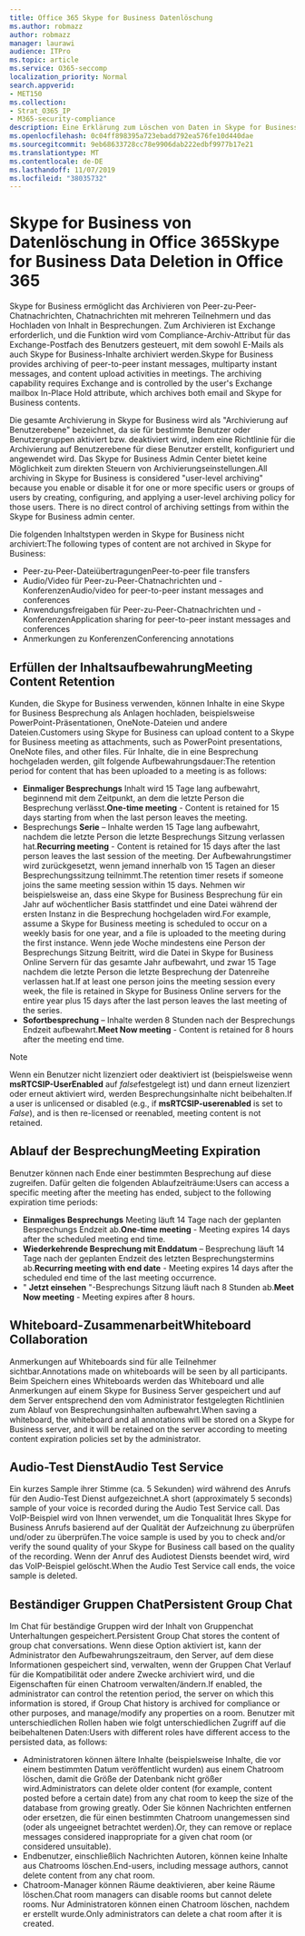 ```yaml
---
title: Office 365 Skype for Business Datenlöschung
ms.author: robmazz
author: robmazz
manager: laurawi
audience: ITPro
ms.topic: article
ms.service: O365-seccomp
localization_priority: Normal
search.appverid:
- MET150
ms.collection:
- Strat_O365_IP
- M365-security-compliance
description: Eine Erklärung zum Löschen von Daten in Skype for Business.
ms.openlocfilehash: 0c04ff898395a723ebadd792ea576fe10d440dae
ms.sourcegitcommit: 9eb68633728cc78e9906dab222edbf9977b17e21
ms.translationtype: MT
ms.contentlocale: de-DE
ms.lasthandoff: 11/07/2019
ms.locfileid: "38035732"
---
```

# <a name="skype-for-business-data-deletion-in-office-365"></a><span data-ttu-id="bc91f-103">Skype for Business von Datenlöschung in Office 365</span><span class="sxs-lookup"><span data-stu-id="bc91f-103">Skype for Business Data Deletion in Office 365</span></span>

<span data-ttu-id="bc91f-p101">Skype for Business ermöglicht das Archivieren von Peer-zu-Peer-Chatnachrichten, Chatnachrichten mit mehreren Teilnehmern und das Hochladen von Inhalt in Besprechungen. Zum Archivieren ist Exchange erforderlich, und die Funktion wird vom Compliance-Archiv-Attribut für das Exchange-Postfach des Benutzers gesteuert, mit dem sowohl E-Mails als auch Skype for Business-Inhalte archiviert werden.</span><span class="sxs-lookup"><span data-stu-id="bc91f-p101">Skype for Business provides archiving of peer-to-peer instant messages, multiparty instant messages, and content upload activities in meetings. The archiving capability requires Exchange and is controlled by the user's Exchange mailbox In-Place Hold attribute, which archives both email and Skype for Business contents.</span></span>

<span data-ttu-id="bc91f-p102">Die gesamte Archivierung in Skype for Business wird als "Archivierung auf Benutzerebene" bezeichnet, da sie für bestimmte Benutzer oder Benutzergruppen aktiviert bzw. deaktiviert wird, indem eine Richtlinie für die Archivierung auf Benutzerebene für diese Benutzer erstellt, konfiguriert und angewendet wird. Das Skype for Business Admin Center bietet keine Möglichkeit zum direkten Steuern von Archivierungseinstellungen.</span><span class="sxs-lookup"><span data-stu-id="bc91f-p102">All archiving in Skype for Business is considered "user-level archiving" because you enable or disable it for one or more specific users or groups of users by creating, configuring, and applying a user-level archiving policy for those users. There is no direct control of archiving settings from within the Skype for Business admin center.</span></span>

<span data-ttu-id="bc91f-108">Die folgenden Inhaltstypen werden in Skype for Business nicht archiviert:</span><span class="sxs-lookup"><span data-stu-id="bc91f-108">The following types of content are not archived in Skype for Business:</span></span>

- <span data-ttu-id="bc91f-109">Peer-zu-Peer-Dateiübertragungen</span><span class="sxs-lookup"><span data-stu-id="bc91f-109">Peer-to-peer file transfers</span></span>
- <span data-ttu-id="bc91f-110">Audio/Video für Peer-zu-Peer-Chatnachrichten und -Konferenzen</span><span class="sxs-lookup"><span data-stu-id="bc91f-110">Audio/video for peer-to-peer instant messages and conferences</span></span>
- <span data-ttu-id="bc91f-111">Anwendungsfreigaben für Peer-zu-Peer-Chatnachrichten und -Konferenzen</span><span class="sxs-lookup"><span data-stu-id="bc91f-111">Application sharing for peer-to-peer instant messages and conferences</span></span>
- <span data-ttu-id="bc91f-112">Anmerkungen zu Konferenzen</span><span class="sxs-lookup"><span data-stu-id="bc91f-112">Conferencing annotations</span></span> 

## <a name="meeting-content-retention"></a><span data-ttu-id="bc91f-113">Erfüllen der Inhaltsaufbewahrung</span><span class="sxs-lookup"><span data-stu-id="bc91f-113">Meeting Content Retention</span></span>

<span data-ttu-id="bc91f-114">Kunden, die Skype for Business verwenden, können Inhalte in eine Skype for Business Besprechung als Anlagen hochladen, beispielsweise PowerPoint-Präsentationen, OneNote-Dateien und andere Dateien.</span><span class="sxs-lookup"><span data-stu-id="bc91f-114">Customers using Skype for Business can upload content to a Skype for Business meeting as attachments, such as PowerPoint presentations, OneNote files, and other files.</span></span> <span data-ttu-id="bc91f-115">Für Inhalte, die in eine Besprechung hochgeladen werden, gilt folgende Aufbewahrungsdauer:</span><span class="sxs-lookup"><span data-stu-id="bc91f-115">The retention period for content that has been uploaded to a meeting is as follows:</span></span>

- <span data-ttu-id="bc91f-116">**Einmaliger Besprechungs** Inhalt wird 15 Tage lang aufbewahrt, beginnend mit dem Zeitpunkt, an dem die letzte Person die Besprechung verlässt.</span><span class="sxs-lookup"><span data-stu-id="bc91f-116">**One-time meeting** - Content is retained for 15 days starting from when the last person leaves the meeting.</span></span>
- <span data-ttu-id="bc91f-117">Besprechungs **Serie** – Inhalte werden 15 Tage lang aufbewahrt, nachdem die letzte Person die letzte Besprechungs Sitzung verlassen hat.</span><span class="sxs-lookup"><span data-stu-id="bc91f-117">**Recurring meeting** - Content is retained for 15 days after the last person leaves the last session of the meeting.</span></span> <span data-ttu-id="bc91f-118">Der Aufbewahrungstimer wird zurückgesetzt, wenn jemand innerhalb von 15 Tagen an dieser Besprechungssitzung teilnimmt.</span><span class="sxs-lookup"><span data-stu-id="bc91f-118">The retention timer resets if someone joins the same meeting session within 15 days.</span></span> <span data-ttu-id="bc91f-119">Nehmen wir beispielsweise an, dass eine Skype for Business Besprechung für ein Jahr auf wöchentlicher Basis stattfindet und eine Datei während der ersten Instanz in die Besprechung hochgeladen wird.</span><span class="sxs-lookup"><span data-stu-id="bc91f-119">For example, assume a Skype for Business meeting is scheduled to occur on a weekly basis for one year, and a file is uploaded to the meeting during the first instance.</span></span> <span data-ttu-id="bc91f-120">Wenn jede Woche mindestens eine Person der Besprechungs Sitzung Beitritt, wird die Datei in Skype for Business Online Servern für das gesamte Jahr aufbewahrt, und zwar 15 Tage nachdem die letzte Person die letzte Besprechung der Datenreihe verlassen hat.</span><span class="sxs-lookup"><span data-stu-id="bc91f-120">If at least one person joins the meeting session every week, the file is retained in Skype for Business Online servers for the entire year plus 15 days after the last person leaves the last meeting of the series.</span></span>
- <span data-ttu-id="bc91f-121">**Sofortbesprechung** – Inhalte werden 8 Stunden nach der Besprechungs Endzeit aufbewahrt.</span><span class="sxs-lookup"><span data-stu-id="bc91f-121">**Meet Now meeting** - Content is retained for 8 hours after the meeting end time.</span></span>

> [!NOTE]
> <span data-ttu-id="bc91f-122">Wenn ein Benutzer nicht lizenziert oder deaktiviert ist (beispielsweise wenn **msRTCSIP-UserEnabled** auf *false*festgelegt ist) und dann erneut lizenziert oder erneut aktiviert wird, werden Besprechungsinhalte nicht beibehalten.</span><span class="sxs-lookup"><span data-stu-id="bc91f-122">If a user is unlicensed or disabled (e.g., if **msRTCSIP-userenabled** is set to *False*), and is then re-licensed or reenabled, meeting content is not retained.</span></span>

## <a name="meeting-expiration"></a><span data-ttu-id="bc91f-123">Ablauf der Besprechung</span><span class="sxs-lookup"><span data-stu-id="bc91f-123">Meeting Expiration</span></span>

<span data-ttu-id="bc91f-124">Benutzer können nach Ende einer bestimmten Besprechung auf diese zugreifen. Dafür gelten die folgenden Ablaufzeiträume:</span><span class="sxs-lookup"><span data-stu-id="bc91f-124">Users can access a specific meeting after the meeting has ended, subject to the following expiration time periods:</span></span>

- <span data-ttu-id="bc91f-125">**Einmaliges Besprechungs** Meeting läuft 14 Tage nach der geplanten Besprechungs Endzeit ab.</span><span class="sxs-lookup"><span data-stu-id="bc91f-125">**One-time meeting** - Meeting expires 14 days after the scheduled meeting end time.</span></span>
- <span data-ttu-id="bc91f-126">**Wiederkehrende Besprechung mit Enddatum** – Besprechung läuft 14 Tage nach der geplanten Endzeit des letzten Besprechungstermins ab.</span><span class="sxs-lookup"><span data-stu-id="bc91f-126">**Recurring meeting with end date** - Meeting expires 14 days after the scheduled end time of the last meeting occurrence.</span></span>
- <span data-ttu-id="bc91f-127">" **Jetzt einsehen** "-Besprechungs Sitzung läuft nach 8 Stunden ab.</span><span class="sxs-lookup"><span data-stu-id="bc91f-127">**Meet Now meeting** - Meeting expires after 8 hours.</span></span>

## <a name="whiteboard-collaboration"></a><span data-ttu-id="bc91f-128">Whiteboard-Zusammenarbeit</span><span class="sxs-lookup"><span data-stu-id="bc91f-128">Whiteboard Collaboration</span></span>

<span data-ttu-id="bc91f-129">Anmerkungen auf Whiteboards sind für alle Teilnehmer sichtbar.</span><span class="sxs-lookup"><span data-stu-id="bc91f-129">Annotations made on whiteboards will be seen by all participants.</span></span> <span data-ttu-id="bc91f-130">Beim Speichern eines Whiteboards werden das Whiteboard und alle Anmerkungen auf einem Skype for Business Server gespeichert und auf dem Server entsprechend den vom Administrator festgelegten Richtlinien zum Ablauf von Besprechungsinhalten aufbewahrt.</span><span class="sxs-lookup"><span data-stu-id="bc91f-130">When saving a whiteboard, the whiteboard and all annotations will be stored on a Skype for Business server, and it will be retained on the server according to meeting content expiration policies set by the administrator.</span></span>

## <a name="audio-test-service"></a><span data-ttu-id="bc91f-131">Audio-Test Dienst</span><span class="sxs-lookup"><span data-stu-id="bc91f-131">Audio Test Service</span></span>

<span data-ttu-id="bc91f-132">Ein kurzes Sample ihrer Stimme (ca. 5 Sekunden) wird während des Anrufs für den Audio-Test Dienst aufgezeichnet.</span><span class="sxs-lookup"><span data-stu-id="bc91f-132">A short (approximately 5 seconds) sample of your voice is recorded during the Audio Test Service call.</span></span> <span data-ttu-id="bc91f-133">Das VoIP-Beispiel wird von Ihnen verwendet, um die Tonqualität Ihres Skype for Business Anrufs basierend auf der Qualität der Aufzeichnung zu überprüfen und/oder zu überprüfen.</span><span class="sxs-lookup"><span data-stu-id="bc91f-133">The voice sample is used by you to check and/or verify the sound quality of your Skype for Business call based on the quality of the recording.</span></span> <span data-ttu-id="bc91f-134">Wenn der Anruf des Audiotest Diensts beendet wird, wird das VoIP-Beispiel gelöscht.</span><span class="sxs-lookup"><span data-stu-id="bc91f-134">When the Audio Test Service call ends, the voice sample is deleted.</span></span>

## <a name="persistent-group-chat"></a><span data-ttu-id="bc91f-135">Beständiger Gruppen Chat</span><span class="sxs-lookup"><span data-stu-id="bc91f-135">Persistent Group Chat</span></span>

<span data-ttu-id="bc91f-136">Im Chat für beständige Gruppen wird der Inhalt von Gruppenchat Unterhaltungen gespeichert.</span><span class="sxs-lookup"><span data-stu-id="bc91f-136">Persistent Group Chat stores the content of group chat conversations.</span></span> <span data-ttu-id="bc91f-137">Wenn diese Option aktiviert ist, kann der Administrator den Aufbewahrungszeitraum, den Server, auf dem diese Informationen gespeichert sind, verwalten, wenn der Gruppen Chat Verlauf für die Kompatibilität oder andere Zwecke archiviert wird, und die Eigenschaften für einen Chatroom verwalten/ändern.</span><span class="sxs-lookup"><span data-stu-id="bc91f-137">If enabled, the administrator can control the retention period, the server on which this information is stored, if Group Chat history is archived for compliance or other purposes, and manage/modify any properties on a room.</span></span> <span data-ttu-id="bc91f-138">Benutzer mit unterschiedlichen Rollen haben wie folgt unterschiedlichen Zugriff auf die beibehaltenen Daten:</span><span class="sxs-lookup"><span data-stu-id="bc91f-138">Users with different roles have different access to the persisted data, as follows:</span></span>

- <span data-ttu-id="bc91f-139">Administratoren können ältere Inhalte (beispielsweise Inhalte, die vor einem bestimmten Datum veröffentlicht wurden) aus einem Chatroom löschen, damit die Größe der Datenbank nicht größer wird.</span><span class="sxs-lookup"><span data-stu-id="bc91f-139">Administrators can delete older content (for example, content posted before a certain date) from any chat room to keep the size of the database from growing greatly.</span></span> <span data-ttu-id="bc91f-140">Oder Sie können Nachrichten entfernen oder ersetzen, die für einen bestimmten Chatroom unangemessen sind (oder als ungeeignet betrachtet werden).</span><span class="sxs-lookup"><span data-stu-id="bc91f-140">Or, they can remove or replace messages considered inappropriate for a given chat room (or considered unsuitable).</span></span>
- <span data-ttu-id="bc91f-141">Endbenutzer, einschließlich Nachrichten Autoren, können keine Inhalte aus Chatrooms löschen.</span><span class="sxs-lookup"><span data-stu-id="bc91f-141">End-users, including message authors, cannot delete content from any chat room.</span></span>
- <span data-ttu-id="bc91f-142">Chatroom-Manager können Räume deaktivieren, aber keine Räume löschen.</span><span class="sxs-lookup"><span data-stu-id="bc91f-142">Chat room managers can disable rooms but cannot delete rooms.</span></span> <span data-ttu-id="bc91f-143">Nur Administratoren können einen Chatroom löschen, nachdem er erstellt wurde.</span><span class="sxs-lookup"><span data-stu-id="bc91f-143">Only administrators can delete a chat room after it is created.</span></span>